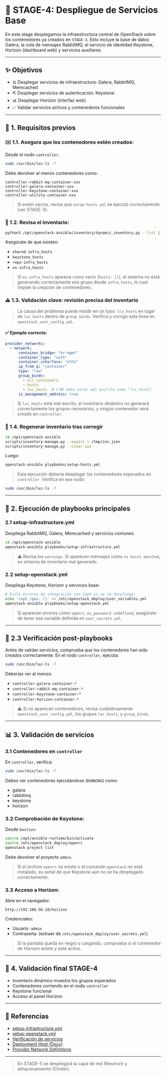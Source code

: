 # 🚀 STAGE-4: Despliegue de Servicios Base

En este stage desplegamos la infraestructura central de OpenStack sobre los contenedores ya creados en `STAGE-3`. Esto incluye la base de datos Galera, la cola de mensajes RabbitMQ, el servicio de identidad Keystone, Horizon (dashboard web) y servicios auxiliares.

---

## ✨ Objetivos

- ⚖️ Desplegar servicios de infraestructura: Galera, RabbitMQ, Memcached
- ⛏️ Desplegar servicios de autenticación: Keystone
- 📊 Desplegar Horizon (interfaz web)
- ✅ Validar servicios activos y contenedores funcionales

---

## 📂 1. Requisitos previos

### ✉️ 1.1. Asegura que los contenedores estén creados:

Desde el nodo `controller`:

```bash
sudo /usr/bin/lxc-ls -f
```

Debe devolver al menos contenedores como:

```
controller-rabbit-mq-container-xxx
controller-galera-container-xxx
controller-keystone-container-xxx
controller-utility-container-xxx
```

> Si están vacíos, revisa que `setup-hosts.yml` se ejecutó correctamente (ver STAGE-3).

### 🔎 1.2. Revisa el inventario:

```bash
python3 /opt/openstack-ansible/inventory/dynamic_inventory.py --list | jq 'keys'
```

Asegúrate de que existen:

- `shared-infra_hosts`
- `keystone_hosts`
- `repo-infra_hosts`
- `os-infra_hosts`

> Si `os-infra_hosts` aparece como vacío (`hosts: []`), el sistema no está generando correctamente ese grupo desde `infra_hosts`, lo cual impide la creación de contenedores.

### ⚠️ 1.3. Validación clave: revisión precisa del inventario

> La causa del problema puede residir en un typo: `lcx_hosts` en lugar de `lxc_hosts` dentro de `group_binds`. Verifica y corrige esta línea en `openstack_user_config.yml`.

#### ✅ Ejemplo correcto:

```yaml
provider_networks:
  - network:
      container_bridge: "br-mgmt"
      container_type: "veth"
      container_interface: "eth1"
      ip_from_q: "container"
      type: "raw"
      group_binds:
        - all_containers
        - hosts
        - lxc_hosts  # ❗ NO debe estar mal escrito como "lcx_hosts"
      is_management_address: true
```

> Si `lxc_hosts` está mal escrito, el inventario dinámico no generará correctamente los grupos necesarios, y ningún contenedor será creado en `controller`.

### 🔄 1.4. Regenerar inventario tras corregir

```bash
cd /opt/openstack-ansible
scripts/inventory-manage.py --export > /tmp/inv.json
scripts/inventory-manage.py --clear-ips
```

Luego:

```bash
openstack-ansible playbooks/setup-hosts.yml
```

> Esta ejecución debería desplegar los contenedores esperados en `controller`. Verifica en ese nodo:

```bash
sudo /usr/bin/lxc-ls -f
```

---

## 📂 2. Ejecución de playbooks principales

### 2.1 setup-infrastructure.yml

Despliega RabbitMQ, Galera, Memcached y servicios comunes:

```bash
cd /opt/openstack-ansible
openstack-ansible playbooks/setup-infrastructure.yml
```

> ⚠️ Revisa los `warnings`. Si aparecen mensajes como `no hosts matched`, es síntoma de inventario mal generado.

### 2.2 setup-openstack.yml

Despliega Keystone, Horizon y servicios base:

```bash
# Evita errores de integración con Ceph si no se despliega:
echo 'ceph_rgws: []' >> /etc/openstack_deploy/user_variables.yml
openstack-ansible playbooks/setup-openstack.yml
```

> Si aparecen errores como `openrc_os_password undefined`, asegúrate de tener esa variable definida en `user_secrets.yml`.

---

## 🔎 2.3 Verificación post-playbooks

Antes de validar servicios, comprueba que los contenedores han sido creados correctamente. En el nodo `controller`, ejecuta:

```bash
sudo /usr/bin/lxc-ls -f
```

Deberías ver al menos:

- `controller-galera-container-*`
- `controller-rabbit-mq-container-*`
- `controller-keystone-container-*`
- `controller-horizon-container-*`

> ⚠️ Si no aparecen contenedores, revisa cuidadosamente `openstack_user_config.yml`, los grupos `lxc_hosts`, y `group_binds`.

---

## 📊 3. Validación de servicios

### 3.1 Contenedores en `controller`

En `controller`, verifica:

```bash
sudo /usr/bin/lxc-ls -f
```

Debes ver contenedores ejecutándose (`RUNNING`) como:

- galera
- rabbitmq
- keystone
- horizon

### 3.2 Comprobación de Keystone:

Desde `bastion`:

```bash
source /opt/ansible-runtime/bin/activate
source /etc/openstack_deploy/openrc
openstack project list
```

Debe devolver el proyecto `admin`.

> Si el archivo `openrc` no existe o el comando `openstack` no está instalado, es señal de que Keystone aún no se ha desplegado correctamente.

### 3.3 Acceso a Horizon:

Abre en el navegador:

```
http://192.168.56.10/horizon
```

Credenciales:

- Usuario: `admin`
- Contraseña: (extraer de `/etc/openstack_deploy/user_secrets.yml`)

> Si la pantalla queda en negro o cargando, comprueba si el contenedor de Horizon existe y está activo.

---

## 📌 4. Validación final STAGE-4

- Inventario dinámico muestra los grupos esperados
- Contenedores corriendo en el nodo `controller`
- Keystone funcional
- Acceso al panel Horizon

---

## 📓 Referencias

- [setup-infrastructure.yml](https://docs.openstack.org/openstack-ansible/latest/user/deployment-infrastructure.html)
- [setup-openstack.yml](https://docs.openstack.org/openstack-ansible/latest/user/deployment-openstack.html)
- [Verificación de servicios](https://docs.openstack.org/openstack-ansible/latest/admin/service-verification.html)
- [Deployment Host (Docs)](https://docs.openstack.org/project-deploy-guide/openstack-ansible/latest/deploymenthost.html)
- [Provider Network Definitions](https://docs.openstack.org/openstack-ansible/latest/user/network/example.html#provider-network-definitions)

---

> En STAGE-5 se desplegará la capa de red (Neutron) y almacenamiento (Cinder).

